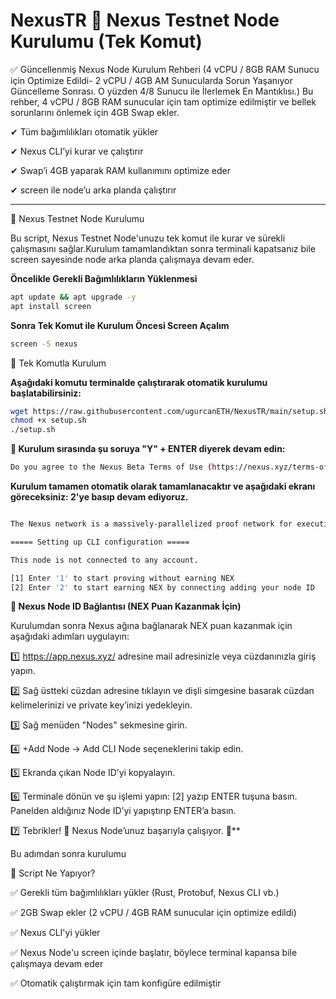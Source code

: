 # NexusTR 🔺 Nexus Testnet Node Kurulumu (Tek Komut)

✅ Güncellenmiş Nexus Node Kurulum Rehberi (4 vCPU / 8GB RAM Sunucu için Optimize Edildi- 2 vCPU / 4GB AM Sunucularda Sorun Yaşanıyor Güncelleme Sonrası. O yüzden 4/8 Sunucu ile İlerlemek En Mantıklısı.)
Bu rehber, 4 vCPU / 8GB RAM sunucular için tam optimize edilmiştir ve bellek sorunlarını önlemek için 4GB Swap ekler.

✔ Tüm bağımlılıkları otomatik yükler

✔ Nexus CLI’yi kurar ve çalıştırır

✔ Swap’i 4GB yaparak RAM kullanımını optimize eder

✔ screen ile node’u arka planda çalıştırır

---

🚀 Nexus Testnet Node Kurulumu

Bu script, Nexus Testnet Node'unuzu tek komut ile kurar ve sürekli çalışmasını sağlar.Kurulum tamamlandıktan sonra terminali kapatsanız bile screen sayesinde node arka planda çalışmaya devam eder.

**Öncelikle Gerekli Bağımlılıkların Yüklenmesi**
```bash
apt update && apt upgrade -y
apt install screen
```

**Sonra Tek Komut ile Kurulum Öncesi Screen Açalım**
```bash
screen -S nexus
```

📌 Tek Komutla Kurulum

**Aşağıdaki komutu terminalde çalıştırarak otomatik kurulumu başlatabilirsiniz:**
```bash
wget https://raw.githubusercontent.com/ugurcanETH/NexusTR/main/setup.sh
chmod +x setup.sh
./setup.sh
```

**📌 Kurulum sırasında şu soruya "Y" + ENTER diyerek devam edin:**
```bash
Do you agree to the Nexus Beta Terms of Use (https://nexus.xyz/terms-of-use)? (Y/n)
```

**Kurulum tamamen otomatik olarak tamamlanacaktır ve aşağıdaki ekranı göreceksiniz: 2'ye basıp devam ediyoruz.**
```bash

The Nexus network is a massively-parallelized proof network for executing and proving the Nexus zkVM.

===== Setting up CLI configuration =====

This node is not connected to any account.

[1] Enter '1' to start proving without earning NEX
[2] Enter '2' to start earning NEX by connecting adding your node ID
```

**🔗 Nexus Node ID Bağlantısı (NEX Puan Kazanmak İçin)**

Kurulumdan sonra Nexus ağına bağlanarak NEX puan kazanmak için aşağıdaki adımları uygulayın:

1️⃣ https://app.nexus.xyz/ adresine mail adresinizle veya cüzdanınızla giriş yapın.

2️⃣ Sağ üstteki cüzdan adresine tıklayın ve dişli simgesine basarak cüzdan kelimelerinizi ve private key’inizi yedekleyin.

3️⃣ Sağ menüden "Nodes" sekmesine girin.

4️⃣ +Add Node → Add CLI Node seçeneklerini takip edin.

5️⃣ Ekranda çıkan Node ID’yi kopyalayın.

6️⃣ Terminale dönün ve şu işlemi yapın: [2] yazıp ENTER tuşuna basın. Panelden aldığınız Node ID’yi yapıştırıp ENTER’a basın.

7️⃣ Tebrikler! 🎉 Nexus Node’unuz başarıyla çalışıyor. 🚀**

Bu adımdan sonra kurulumu

🔧 Script Ne Yapıyor?

✅ Gerekli tüm bağımlılıkları yükler (Rust, Protobuf, Nexus CLI vb.)

✅ 2GB Swap ekler (2 vCPU / 4GB RAM sunucular için optimize edildi)

✅ Nexus CLI'yi yükler

✅ Nexus Node'u screen içinde başlatır, böylece terminal kapansa bile çalışmaya devam eder

✅ Otomatik çalıştırmak için tam konfigüre edilmiştir


